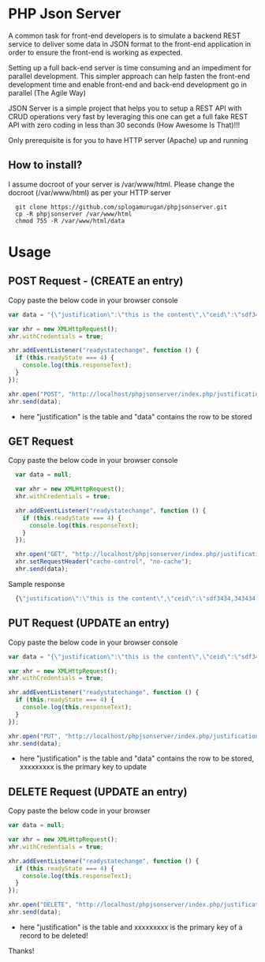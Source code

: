 PHP Json Server
===============

A common task for front-end developers is to simulate a backend REST service to deliver some data in JSON format to the front-end application in order to ensure the front-end is working as expected.

Setting up a full back-end server is time consuming and an impediment for parallel development. This simpler approach can help fasten the front-end development time and enable front-end and back-end development go in parallel (The Agile Way)

JSON Server is a simple project that helps you to setup a REST API with CRUD operations very fast by leveraging this one can get a full fake REST API with zero coding in less than 30 seconds (How Awesome Is That)!!!

Only prerequisite is for you to have HTTP server (Apache) up and running



How to install?
---------------
I assume docroot of your server is /var/www/html. Please change the docroot (/var/www/html) as per your HTTP server
```shell
  git clone https://github.com/splogamurugan/phpjsonserver.git
  cp -R phpjsonserver /var/www/html
  chmod 755 -R /var/www/html/data
```

Usage
===============

POST Request - (CREATE an entry)
--------------------------------
Copy paste the below code in your browser console

```javascript
var data = "{\"justification\":\"this is the content\",\"ceid\":\"sdf3434,343434,4545454,454232,565656\", \"updated_by\":\"splogamurugan@gmail.com\"}";

var xhr = new XMLHttpRequest();
xhr.withCredentials = true;

xhr.addEventListener("readystatechange", function () {
  if (this.readyState === 4) {
    console.log(this.responseText);
  }
});

xhr.open("POST", "http://localhost/phpjsonserver/index.php/justification/");
xhr.send(data);
```

* here "justification" is the table and "data" contains the row to be stored



GET Request
------------
Copy paste the below code in your browser console

```javascript
  var data = null;

  var xhr = new XMLHttpRequest();
  xhr.withCredentials = true;

  xhr.addEventListener("readystatechange", function () {
    if (this.readyState === 4) {
      console.log(this.responseText);
    }
  });

  xhr.open("GET", "http://localhost/phpjsonserver/index.php/justification/34");
  xhr.setRequestHeader("cache-control", "no-cache");
  xhr.send(data);
```

Sample response
```javascript
  {\"justification\":\"this is the content\",\"ceid\":\"sdf3434,343434,4545454,454232,565656\",\"updated_by\":\"splogamurugan@gmail.com\",\"id\":34}
```

PUT Request (UPDATE an entry)
----------------------------
Copy paste the below code in your browser console
```javascript
var data = "{\"justification\":\"this is the content\",\"ceid\":\"sdf3434,343434,4545454,454232,565656\", \"updated_by\":\"splogamurugan@gmail.com\"}";

var xhr = new XMLHttpRequest();
xhr.withCredentials = true;

xhr.addEventListener("readystatechange", function () {
  if (this.readyState === 4) {
    console.log(this.responseText);
  }
});

xhr.open("PUT", "http://localhost/phpjsonserver/index.php/justification/xxxxxxxxx");
xhr.send(data);
```
* here "justification" is the table and "data" contains the row to be stored, xxxxxxxxx is the primary key to update


DELETE Request (UPDATE an entry)
-------------------------------
Copy paste the below code in your browser
```javascript
var data = null;

var xhr = new XMLHttpRequest();
xhr.withCredentials = true;

xhr.addEventListener("readystatechange", function () {
  if (this.readyState === 4) {
    console.log(this.responseText);
  }
});

xhr.open("DELETE", "http://localhost/phpjsonserver/index.php/justification/xxxxxxxxx");
xhr.send(data);
```
* here "justification" is the table and xxxxxxxxx is the primary key of a record to be deleted!




Thanks!
